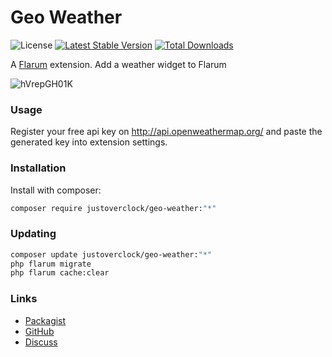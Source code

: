 # Geo Weather

![License](https://img.shields.io/badge/license-MIT-blue.svg) [![Latest Stable Version](https://img.shields.io/packagist/v/justoverclock/geo-weather.svg)](https://packagist.org/packages/justoverclock/geo-weather) [![Total Downloads](https://img.shields.io/packagist/dt/justoverclock/geo-weather.svg)](https://packagist.org/packages/justoverclock/geo-weather)

A [Flarum](http://flarum.org) extension. Add a weather widget to Flarum

![hVrepGH01K](https://user-images.githubusercontent.com/79002016/127768086-a72a2a12-2b72-47a5-8317-acf63e6a851f.gif)


### Usage

Register your free api key on http://api.openweathermap.org/ and paste the generated key into extension settings.

### Installation

Install with composer:

```sh
composer require justoverclock/geo-weather:"*"
```

### Updating

```sh
composer update justoverclock/geo-weather:"*"
php flarum migrate
php flarum cache:clear
```

### Links

- [Packagist](https://packagist.org/packages/justoverclock/geo-weather)
- [GitHub](https://github.com/justoverclock/geo-weather)
- [Discuss](https://discuss.flarum.org/d/PUT_DISCUSS_SLUG_HERE)
